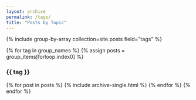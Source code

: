 ```yaml
---
layout: archive
permalink: /tags/
title: "Posts by Topic"
---
```


{% include group-by-array collection=site.posts field="tags" %}

{% for tag in group_names %}
  {% assign posts = group_items[forloop.index0] %}
  <h3 id="{{ tag | slugify }}" class="archive__subtitle">{{ tag }}</h3>
  {% for post in posts %}
    {% include archive-single.html %}
  {% endfor %}
{% endfor %}
